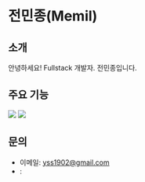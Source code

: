 # 전민종(Memil)

## 소개
안녕하세요! Fullstack 개발자. 전민종입니다.

## 주요 기능
<img src="https://img.shields.io/badge/문자-색코드?style=for-the-badge&logo=이미지 이름&logoColor=black">
<img src="https://img.shields.io/badge/JAVA-007396?style=for-the-badge&logo=java&logoColor=white">


## 문의
- 이메일: yss1902@gmail.com
- : 
